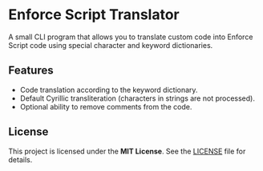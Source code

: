 # Enforce Script Translator

A small CLI program that allows you to translate custom code into Enforce Script code
using special character and keyword dictionaries.

## Features

- Code translation according to the keyword dictionary.
- Default Cyrillic transliteration (characters in strings are not processed).
- Optional ability to remove comments from the code.

## License

This project is licensed under the **MIT License**. See the
[LICENSE](https://github.com/MR-REX/enforce-script-translator/blob/main/LICENSE) file for details.